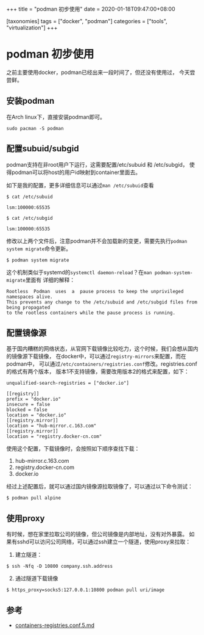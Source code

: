 
+++
title = "podman 初步使用"
date = 2020-01-18T09:47:00+08:00

[taxonomies]
tags = ["docker", "podman"]
categories = ["tools", "virtualization"]
+++

# podman 初步使用

之前主要使用docker，podman已经出来一段时间了，但还没有使用过，
今天尝尝鲜。

## 安装podman

在Arch linux下，直接安装podman即可。

```
sudo pacman -S podman
```

## 配置subuid/subgid

podman支持在非root用户下运行，这需要配置/etc/subuid 和 /etc/subgid，
使得podman可以将host的用户id映射到container里面去。

如下是我的配置，更多详细信息可以通过`man /etc/subuid`查看

```
$ cat /etc/subuid

lsm:100000:65535
```

```
$ cat /etc/subgid

lsm:100000:65535
```

修改以上两个文件后，注意podman并不会加载新的变更，需要先执行`podman system migrate`命令更新。

```
$ podman system migrate
```

这个机制类似于systemd的`systemctl daemon-reload`？在`man podman-system-migrate`里面有
详细的解释：

```
Rootless  Podman  uses  a  pause process to keep the unprivileged namespaces alive.
This prevents any change to the /etc/subuid and /etc/subgid files from being propagated
to the rootless containers while the pause process is running.
```

## 配置镜像源

基于国内糟糕的网络状态，从官网下载镜像比较吃力，这个时候，我们会想从国内的镜像源下载镜像，
在docker中，可以通过`registry-mirrors`来配置，而在podman中，
可以通过`/etc/containers/registries.conf`修改。registries.conf的格式有两个版本，
版本1不支持镜像，需要改用版本2的格式来配置，如下：

```
unqualified-search-registries = ["docker.io"]

[[registry]]
prefix = "docker.io"
insecure = false
blocked = false
location = "docker.io"
[[registry.mirror]]
location = "hub-mirror.c.163.com"
[[registry.mirror]]
location = "registry.docker-cn.com"

```

使用这个配置，下载镜像时，会按照如下顺序查找下载：

1. hub-mirror.c.163.com
1. registry.docker-cn.com
1. docker.io

经过上述配置后，就可以通过国内镜像源拉取镜像了，可以通过以下命令测试：

```
$ podman pull alpine
```

## 使用proxy

有时候，想在家里拉取公司的镜像，但公司镜像是内部地址，没有对外暴露。
如果有sshd可以访问公司网络，可以通过ssh建立一个隧道，使用proxy来拉取：


1. 建立隧道：

```
$ ssh -Nfq -D 10800 company.ssh.address
```

2. 通过隧道下载镜像

```
$ https_proxy=socks5:127.0.0.1:10800 podman pull uri/image
```

## 参考

* [containers-registries.conf.5.md](https://github.com/containers/image/blob/master/docs/containers-registries.conf.5.md)
